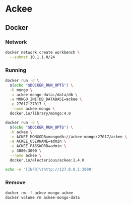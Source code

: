 # Ackee

## Docker

### Network

```sh
docker network create workbench \
  --subnet 10.1.1.0/24
```

### Running

```sh
docker run -d \
  $(echo "$DOCKER_RUN_OPTS") \
  -h mongo \
  -v ackee-mongo-data:/data/db \
  -e MONGO_INITDB_DATABASE=ackee \
  -p 27017:27017 \
  --name ackee-mongo \
  docker.io/library/mongo:4.0
```

```sh
docker run -d \
  $(echo "$DOCKER_RUN_OPTS") \
  -h ackee \
  -e ACKEE_MONGODB=mongodb://ackee-mongo:27017/ackee \
  -e ACKEE_USERNAME=admin \
  -e ACKEE_PASSWORD=admin \
  -p 3000:3000 \
  --name ackee \
  docker.io/electerious/ackee:1.4.0
```

```sh
echo -e '[INFO]\thttp://127.0.0.1:3000'
```

### Remove

```sh
docker rm -f ackee-mongo ackee
docker volume rm ackee-mongo-data
```
